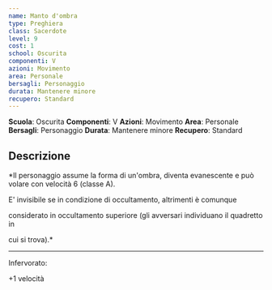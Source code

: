 ```yaml
---
name: Manto d'ombra
type: Preghiera
class: Sacerdote
level: 9
cost: 1
school: Oscurita
componenti: V
azioni: Movimento
area: Personale
bersagli: Personaggio
durata: Mantenere minore
recupero: Standard
---
```

**Scuola**: Oscurita
**Componenti**: V
**Azioni**: Movimento
**Area**: Personale
**Bersagli**: Personaggio
**Durata**: Mantenere minore
**Recupero**: Standard

**Descrizione**
-

*Il personaggio assume la forma di un'ombra, diventa evanescente e può volare con velocità 6 (classe A).

E' invisibile se in condizione di occultamento, altrimenti è comunque

considerato in occultamento superiore (gli avversari individuano il quadretto in

cui si trova).*

---

Infervorato:

+1 velocità